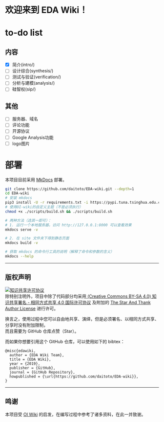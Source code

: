 # 欢迎来到 **EDA Wiki**！


# to-do list
## 内容
- [x] 简介(intro/)
- [ ] 设计综合(synthesis/)
- [ ] 测试与验证(verification/)
- [ ] 分析与建模(analysis/)
- [ ] 硅智权(sip/)

## 其他

- [ ] 服务器、域名
- [ ] 评论功能
- [ ] 开源协议
- [ ] Google Analysis功能
- [ ] logo图片

# 部署
本项目目前采用 [MkDocs](https://github.com/mkdocs/mkdocs) 部署。

```bash
git clone https://github.com/daitoto/EDA-wiki.git --depth=1
cd EDA-wiki
# 安装 mkdocs
pip3 install -U -r requirements.txt -i https://pypi.tuna.tsinghua.edu.cn/simple/
# 使用OI-wiki的自定义主题（不是必须执行）
chmod +x ./scripts/build.sh && ./scripts/build.sh

# 两种方法（选其一即可）：
# 1. 运行一个本地服务器，访问 http://127.0.0.1:8000 可以查看效果
mkdocs serve -v

# 2. 在 site 文件夹下得到静态页面
mkdocs build -v

# 获取 mkdocs 的命令行工具的说明（解释了命令和参数的含义）
mkdocs --help

```

* * *

## 版权声明

<a rel="license" href="https://creativecommons.org/licenses/by-sa/4.0/"><img alt="知识共享许可协议" style="border-width:0" src="https://i.creativecommons.org/l/by-sa/4.0/88x31.png" /></a><br />
除特别注明外，项目中除了代码部分均采用<a rel="license" href="https://creativecommons.org/licenses/by-sa/4.0/deed.zh"> (Creative Commons BY-SA 4.0) 知识共享署名 - 相同方式共享 4.0 国际许可协议</a> 及附加的 [The Star And Thank Author License](https://github.com/zTrix/sata-license) 进行许可。

换言之，使用过程中您可以自由地共享、演绎，但是必须署名、以相同方式共享、分享时没有附加限制，  
而且需要为 GitHub 仓库点赞（Star）。

而如果你想要引用这个 GitHub 仓库，可以使用如下的 bibtex：

```
@misc{edawiki,
  author = {EDA Wiki Team},
  title = {EDA Wiki},
  year = {2019},
  publisher = {GitHub},
  journal = {GitHub Repository},
  howpublished = {\url{https://github.com/daitoto/EDA-wiki}},
}
```

* * *

## 鸣谢

本项目受 [OI Wiki](https://OI-wiki.github.io/OI-wiki/) 的启发，在编写过程中参考了诸多资料，在此一并致谢。



